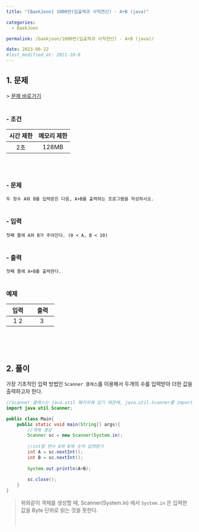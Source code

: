 ```yaml
---
title: "[BaekJoon] 1000번(입출력과 사칙연산) - A+B (java)"

categories:
  - BaekJoon

permalink: /baekjoon/1000번(입출력과 사칙연산) - A+B (java)/

date: 2023-06-22
#last_modified_at: 2021-10-0
---
```



## 1. 문제
\> [문제 바로가기](https://www.acmicpc.net/problem/1000)<br><br>
###  - 조건
  
| 시간 제한 | 메모리 제한 |
|:--------:|:--------:|
|2초|128MB|
  
<br><br>

### - 문제
```두 정수 A와 B를 입력받은 다음, A+B를 출력하는 프로그램을 작성하시오.```
<br><br>

### - 입력
```첫째 줄에 A와 B가 주어진다. (0 < A, B < 10)```
<br><br>

### - 출력
```첫째 줄에 A+B를 출력한다.```
<br><br>

### 예제
  
| &nbsp;&nbsp;입력&nbsp;&nbsp; |&nbsp;&nbsp; 출력&nbsp;&nbsp; |
|:--------:|:--------:|
|1 2|3|
  
<br><br><br>


## 2. 풀이
가장 기초적인 입력 방법인 `Scanner 클래스`를 이용해서 두개의 수를 입력받아 더한 값을 출력하고자 한다.
<br>
```java
//Scanner 클래스는 java.util 패키지에 있기 때문에, java.util.Scanner를 import 해준다.
import java.util.Scanner;

public class Main{
    public static void main(String[] args){
		//객체 생성
        Scanner sc = new Scanner(System.in);
        
        //int형 변수 A와 B에 숫자 입력받기
        int A = sc.nextInt();
        int B = sc.nextInt();
        
        System.out.println(A+B);
        
        sc.close();
    }
}
```
> 위와같이 객체를 생성할 때, Scanner(System.in) 에서 `System.in` 은 입력한 값을 Byte 단위로 읽는 것을 뜻한다.
<br><br><br>

